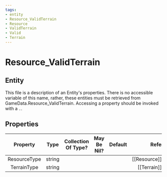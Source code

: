 ```yaml
---
tags:
- entity
- Resource_ValidTerrain
- Resource
- ValidTerrain
- Valid
- Terrain
---
```

# Resource_ValidTerrain
## Entity
This file is a description of an Entity's properties. There is no accessible variable of this name, rather, these entities must be retrieved from GameData.Resource_ValidTerrain. Accessing a property should be invoked with a `.`.
## Properties
|	Property	|	Type	|	Collection Of Type?	|	May Be Nil?	|	Default	|	References	|	Key	|	Notes	|
|	:-:	|	:-:	|	:-:	|	:-:	|	:-:	|	:-:	|	:-:	|	-:	|
|	ResourceType	|	string	|		|		|		|	[[Resource]].ResourceType	|		|	|
|	TerrainType	|	string	|		|		|		|	[[Terrain]].TerrainType	|		|	|
